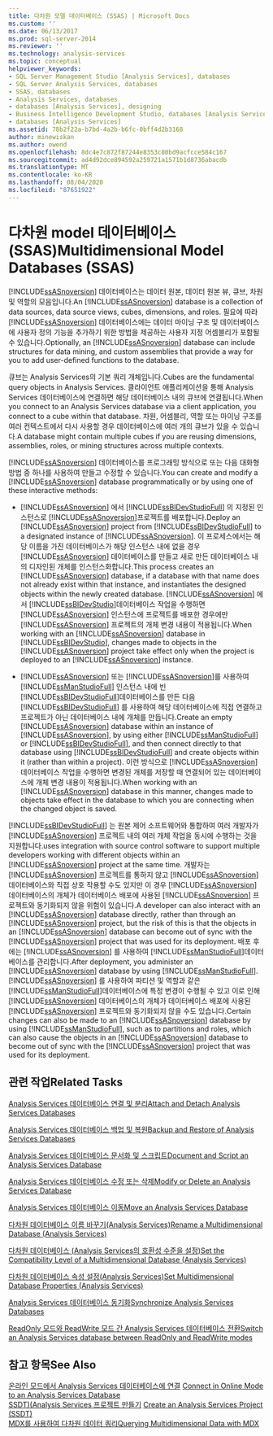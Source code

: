 ```yaml
---
title: 다차원 모델 데이터베이스 (SSAS) | Microsoft Docs
ms.custom: ''
ms.date: 06/13/2017
ms.prod: sql-server-2014
ms.reviewer: ''
ms.technology: analysis-services
ms.topic: conceptual
helpviewer_keywords:
- SQL Server Management Studio [Analysis Services], databases
- SQL Server Analysis Services, databases
- SSAS, databases
- Analysis Services, databases
- databases [Analysis Services], designing
- Business Intelligence Development Studio, databases [Analysis Services]
- databases [Analysis Services]
ms.assetid: 78b2f22a-b7bd-4a2b-b6fc-0bff4d2b3168
author: minewiskan
ms.author: owend
ms.openlocfilehash: 8dc4e7c872f87244e8353c80bd9acfcce584c167
ms.sourcegitcommit: ad4d92dce894592a259721a1571b1d8736abacdb
ms.translationtype: MT
ms.contentlocale: ko-KR
ms.lasthandoff: 08/04/2020
ms.locfileid: "87651922"
---
```

# <a name="multidimensional-model-databases-ssas"></a><span data-ttu-id="37e7a-102">다차원 model 데이터베이스(SSAS)</span><span class="sxs-lookup"><span data-stu-id="37e7a-102">Multidimensional Model Databases (SSAS)</span></span>
  <span data-ttu-id="37e7a-103">[!INCLUDE[ssASnoversion](../../includes/ssasnoversion-md.md)] 데이터베이스는 데이터 원본, 데이터 원본 뷰, 큐브, 차원 및 역할의 모음입니다.</span><span class="sxs-lookup"><span data-stu-id="37e7a-103">An [!INCLUDE[ssASnoversion](../../includes/ssasnoversion-md.md)] database is a collection of data sources, data source views, cubes, dimensions, and roles.</span></span> <span data-ttu-id="37e7a-104">필요에 따라 [!INCLUDE[ssASnoversion](../../includes/ssasnoversion-md.md)] 데이터베이스에는 데이터 마이닝 구조 및 데이터베이스에 사용자 정의 기능을 추가하기 위한 방법을 제공하는 사용자 지정 어셈블리가 포함될 수 있습니다.</span><span class="sxs-lookup"><span data-stu-id="37e7a-104">Optionally, an [!INCLUDE[ssASnoversion](../../includes/ssasnoversion-md.md)] database can include structures for data mining, and custom assemblies that provide a way for you to add user-defined functions to the database.</span></span>  
  
 <span data-ttu-id="37e7a-105">큐브는 Analysis Services의 기본 쿼리 개체입니다.</span><span class="sxs-lookup"><span data-stu-id="37e7a-105">Cubes are the fundamental query objects in Analysis Services.</span></span> <span data-ttu-id="37e7a-106">클라이언트 애플리케이션을 통해 Analysis Services 데이터베이스에 연결하면 해당 데이터베이스 내의 큐브에 연결됩니다.</span><span class="sxs-lookup"><span data-stu-id="37e7a-106">When you connect to an Analysis Services database via a client application, you connect to a cube within that database.</span></span> <span data-ttu-id="37e7a-107">차원, 어셈블리, 역할 또는 마이닝 구조를 여러 컨텍스트에서 다시 사용할 경우 데이터베이스에 여러 개의 큐브가 있을 수 있습니다.</span><span class="sxs-lookup"><span data-stu-id="37e7a-107">A database might contain multiple cubes if you are reusing dimensions, assemblies, roles, or mining structures across multiple contexts.</span></span>  
  
 <span data-ttu-id="37e7a-108">[!INCLUDE[ssASnoversion](../../includes/ssasnoversion-md.md)] 데이터베이스를 프로그래밍 방식으로 또는 다음 대화형 방법 중 하나를 사용하여 만들고 수정할 수 있습니다.</span><span class="sxs-lookup"><span data-stu-id="37e7a-108">You can create and modify a [!INCLUDE[ssASnoversion](../../includes/ssasnoversion-md.md)] database programmatically or by using one of these interactive methods:</span></span>  
  
-   <span data-ttu-id="37e7a-109">[!INCLUDE[ssASnoversion](../../includes/ssasnoversion-md.md)] 에서 [!INCLUDE[ssBIDevStudioFull](../../includes/ssbidevstudiofull-md.md)] 의 지정된 인스턴스로 [!INCLUDE[ssASnoversion](../../includes/ssasnoversion-md.md)]프로젝트를 배포합니다.</span><span class="sxs-lookup"><span data-stu-id="37e7a-109">Deploy an [!INCLUDE[ssASnoversion](../../includes/ssasnoversion-md.md)] project from [!INCLUDE[ssBIDevStudioFull](../../includes/ssbidevstudiofull-md.md)] to a designated instance of [!INCLUDE[ssASnoversion](../../includes/ssasnoversion-md.md)].</span></span> <span data-ttu-id="37e7a-110">이 프로세스에서는 해당 이름을 가진 데이터베이스가 해당 인스턴스 내에 없을 경우 [!INCLUDE[ssASnoversion](../../includes/ssasnoversion-md.md)] 데이터베이스를 만들고 새로 만든 데이터베이스 내의 디자인된 개체를 인스턴스화합니다.</span><span class="sxs-lookup"><span data-stu-id="37e7a-110">This process creates an [!INCLUDE[ssASnoversion](../../includes/ssasnoversion-md.md)] database, if a database with that name does not already exist within that instance, and instantiates the designed objects within the newly created database.</span></span> <span data-ttu-id="37e7a-111">[!INCLUDE[ssASnoversion](../../includes/ssasnoversion-md.md)] 에서 [!INCLUDE[ssBIDevStudio](../../includes/ssbidevstudio-md.md)]데이터베이스 작업을 수행하면 [!INCLUDE[ssASnoversion](../../includes/ssasnoversion-md.md)] 인스턴스에 프로젝트를 배포한 경우에만 [!INCLUDE[ssASnoversion](../../includes/ssasnoversion-md.md)] 프로젝트의 개체 변경 내용이 적용됩니다.</span><span class="sxs-lookup"><span data-stu-id="37e7a-111">When working with an [!INCLUDE[ssASnoversion](../../includes/ssasnoversion-md.md)] database in [!INCLUDE[ssBIDevStudio](../../includes/ssbidevstudio-md.md)], changes made to objects in the [!INCLUDE[ssASnoversion](../../includes/ssasnoversion-md.md)] project take effect only when the project is deployed to an [!INCLUDE[ssASnoversion](../../includes/ssasnoversion-md.md)] instance.</span></span>  
  
-   <span data-ttu-id="37e7a-112">[!INCLUDE[ssASnoversion](../../includes/ssasnoversion-md.md)] 또는 [!INCLUDE[ssASnoversion](../../includes/ssasnoversion-md.md)]를 사용하여 [!INCLUDE[ssManStudioFull](../../includes/ssmanstudiofull-md.md)] 인스턴스 내에 빈 [!INCLUDE[ssBIDevStudioFull](../../includes/ssbidevstudiofull-md.md)]데이터베이스를 만든 다음 [!INCLUDE[ssBIDevStudioFull](../../includes/ssbidevstudiofull-md.md)] 를 사용하여 해당 데이터베이스에 직접 연결하고 프로젝트가 아닌 데이터베이스 내에 개체를 만듭니다.</span><span class="sxs-lookup"><span data-stu-id="37e7a-112">Create an empty [!INCLUDE[ssASnoversion](../../includes/ssasnoversion-md.md)] database within an instance of [!INCLUDE[ssASnoversion](../../includes/ssasnoversion-md.md)], by using either [!INCLUDE[ssManStudioFull](../../includes/ssmanstudiofull-md.md)] or [!INCLUDE[ssBIDevStudioFull](../../includes/ssbidevstudiofull-md.md)], and then connect directly to that database using [!INCLUDE[ssBIDevStudioFull](../../includes/ssbidevstudiofull-md.md)] and create objects within it (rather than within a project).</span></span> <span data-ttu-id="37e7a-113">이런 방식으로 [!INCLUDE[ssASnoversion](../../includes/ssasnoversion-md.md)] 데이터베이스 작업을 수행하면 변경된 개체를 저장할 때 연결되어 있는 데이터베이스에 개체 변경 내용이 적용됩니다.</span><span class="sxs-lookup"><span data-stu-id="37e7a-113">When working with an [!INCLUDE[ssASnoversion](../../includes/ssasnoversion-md.md)] database in this manner, changes made to objects take effect in the database to which you are connecting when the changed object is saved.</span></span>  
  
 [!INCLUDE[ssBIDevStudioFull](../../includes/ssbidevstudiofull-md.md)] <span data-ttu-id="37e7a-114">는 원본 제어 소프트웨어와 통합하여 여러 개발자가 [!INCLUDE[ssASnoversion](../../includes/ssasnoversion-md.md)] 프로젝트 내의 여러 개체 작업을 동시에 수행하는 것을 지원합니다.</span><span class="sxs-lookup"><span data-stu-id="37e7a-114">uses integration with source control software to support multiple developers working with different objects within an [!INCLUDE[ssASnoversion](../../includes/ssasnoversion-md.md)] project at the same time.</span></span> <span data-ttu-id="37e7a-115">개발자는 [!INCLUDE[ssASnoversion](../../includes/ssasnoversion-md.md)] 프로젝트를 통하지 않고 [!INCLUDE[ssASnoversion](../../includes/ssasnoversion-md.md)] 데이터베이스와 직접 상호 작용할 수도 있지만 이 경우 [!INCLUDE[ssASnoversion](../../includes/ssasnoversion-md.md)] 데이터베이스의 개체가 데이터베이스 배포에 사용된 [!INCLUDE[ssASnoversion](../../includes/ssasnoversion-md.md)] 프로젝트와 동기화되지 않을 위험이 있습니다.</span><span class="sxs-lookup"><span data-stu-id="37e7a-115">A developer can also interact with an [!INCLUDE[ssASnoversion](../../includes/ssasnoversion-md.md)] database directly, rather than through an [!INCLUDE[ssASnoversion](../../includes/ssasnoversion-md.md)] project, but the risk of this is that the objects in an [!INCLUDE[ssASnoversion](../../includes/ssasnoversion-md.md)] database can become out of sync with the [!INCLUDE[ssASnoversion](../../includes/ssasnoversion-md.md)] project that was used for its deployment.</span></span> <span data-ttu-id="37e7a-116">배포 후에는 [!INCLUDE[ssASnoversion](../../includes/ssasnoversion-md.md)] 를 사용하여 [!INCLUDE[ssManStudioFull](../../includes/ssmanstudiofull-md.md)]데이터베이스를 관리합니다.</span><span class="sxs-lookup"><span data-stu-id="37e7a-116">After deployment, you administer an [!INCLUDE[ssASnoversion](../../includes/ssasnoversion-md.md)] database by using [!INCLUDE[ssManStudioFull](../../includes/ssmanstudiofull-md.md)].</span></span> <span data-ttu-id="37e7a-117">[!INCLUDE[ssASnoversion](../../includes/ssasnoversion-md.md)] 를 사용하여 파티션 및 역할과 같은 [!INCLUDE[ssManStudioFull](../../includes/ssmanstudiofull-md.md)]데이터베이스에 특정 변경이 수행될 수 있고 이로 인해 [!INCLUDE[ssASnoversion](../../includes/ssasnoversion-md.md)] 데이터베이스의 개체가 데이터베이스 배포에 사용된 [!INCLUDE[ssASnoversion](../../includes/ssasnoversion-md.md)] 프로젝트와 동기화되지 않을 수도 있습니다.</span><span class="sxs-lookup"><span data-stu-id="37e7a-117">Certain changes can also be made to an [!INCLUDE[ssASnoversion](../../includes/ssasnoversion-md.md)] database by using [!INCLUDE[ssManStudioFull](../../includes/ssmanstudiofull-md.md)], such as to partitions and roles, which can also cause the objects in an [!INCLUDE[ssASnoversion](../../includes/ssasnoversion-md.md)] database to become out of sync with the [!INCLUDE[ssASnoversion](../../includes/ssasnoversion-md.md)] project that was used for its deployment.</span></span>  
  
## <a name="related-tasks"></a><span data-ttu-id="37e7a-118">관련 작업</span><span class="sxs-lookup"><span data-stu-id="37e7a-118">Related Tasks</span></span>  
 [<span data-ttu-id="37e7a-119">Analysis Services 데이터베이스 연결 및 분리</span><span class="sxs-lookup"><span data-stu-id="37e7a-119">Attach and Detach Analysis Services Databases</span></span>](attach-and-detach-analysis-services-databases.md)  
  
 [<span data-ttu-id="37e7a-120">Analysis Services 데이터베이스 백업 및 복원</span><span class="sxs-lookup"><span data-stu-id="37e7a-120">Backup and Restore of Analysis Services Databases</span></span>](backup-and-restore-of-analysis-services-databases.md)  
  
 [<span data-ttu-id="37e7a-121">Analysis Services 데이터베이스 문서화 및 스크립트</span><span class="sxs-lookup"><span data-stu-id="37e7a-121">Document and Script an Analysis Services Database</span></span>](document-and-script-an-analysis-services-database.md)  
  
 [<span data-ttu-id="37e7a-122">Analysis Services 데이터베이스 수정 또는 삭제</span><span class="sxs-lookup"><span data-stu-id="37e7a-122">Modify or Delete an Analysis Services Database</span></span>](modify-or-delete-an-analysis-services-database.md)  
  
 [<span data-ttu-id="37e7a-123">Analysis Services 데이터베이스 이동</span><span class="sxs-lookup"><span data-stu-id="37e7a-123">Move an Analysis Services Database</span></span>](move-an-analysis-services-database.md)  
  
 [<span data-ttu-id="37e7a-124">다차원 데이터베이스 이름 바꾸기&#40;Analysis Services&#41;</span><span class="sxs-lookup"><span data-stu-id="37e7a-124">Rename a Multidimensional Database &#40;Analysis Services&#41;</span></span>](rename-a-multidimensional-database-analysis-services.md)  
  
 [<span data-ttu-id="37e7a-125">다차원 데이터베이스 &#40;Analysis Services의 호환성 수준을 설정&#41;</span><span class="sxs-lookup"><span data-stu-id="37e7a-125">Set the Compatibility Level of a Multidimensional Database &#40;Analysis Services&#41;</span></span>](compatibility-level-of-a-multidimensional-database-analysis-services.md)  
  
 [<span data-ttu-id="37e7a-126">다차원 데이터베이스 속성 설정&#40;Analysis Services&#41;</span><span class="sxs-lookup"><span data-stu-id="37e7a-126">Set Multidimensional Database Properties &#40;Analysis Services&#41;</span></span>](set-multidimensional-database-properties-analysis-services.md)  
  
 [<span data-ttu-id="37e7a-127">Analysis Services 데이터베이스 동기화</span><span class="sxs-lookup"><span data-stu-id="37e7a-127">Synchronize Analysis Services Databases</span></span>](synchronize-analysis-services-databases.md)  
  
 [<span data-ttu-id="37e7a-128">ReadOnly 모드와 ReadWrite 모드 간 Analysis Services 데이터베이스 전환</span><span class="sxs-lookup"><span data-stu-id="37e7a-128">Switch an Analysis Services database between ReadOnly and ReadWrite modes</span></span>](switch-an-analysis-services-database-between-readonly-and-readwrite-modes.md)  
  
## <a name="see-also"></a><span data-ttu-id="37e7a-129">참고 항목</span><span class="sxs-lookup"><span data-stu-id="37e7a-129">See Also</span></span>  
 <span data-ttu-id="37e7a-130">[온라인 모드에서 Analysis Services 데이터베이스에 연결](connect-in-online-mode-to-an-analysis-services-database.md) </span><span class="sxs-lookup"><span data-stu-id="37e7a-130">[Connect in Online Mode to an Analysis Services Database](connect-in-online-mode-to-an-analysis-services-database.md) </span></span>  
 <span data-ttu-id="37e7a-131">[SSDT&#41;&#40;Analysis Services 프로젝트 만들기](create-an-analysis-services-project-ssdt.md) </span><span class="sxs-lookup"><span data-stu-id="37e7a-131">[Create an Analysis Services Project &#40;SSDT&#41;](create-an-analysis-services-project-ssdt.md) </span></span>  
 [<span data-ttu-id="37e7a-132">MDX를 사용하여 다차원 데이터 쿼리</span><span class="sxs-lookup"><span data-stu-id="37e7a-132">Querying Multidimensional Data with MDX</span></span>](mdx/querying-multidimensional-data-with-mdx.md)  
  
  
